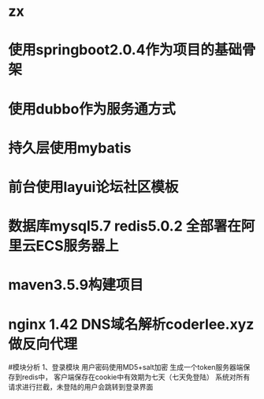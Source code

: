 # zx
# 使用springboot2.0.4作为项目的基础骨架
# 使用dubbo作为服务通方式
# 持久层使用mybatis
# 前台使用layui论坛社区模板
# 数据库mysql5.7  redis5.0.2  全部署在阿里云ECS服务器上
# maven3.5.9构建项目
# nginx 1.42 DNS域名解析coderlee.xyz 做反向代理


#模块分析
    1、登录模块
       用户密码使用MD5+salt加密 生成一个token服务器端保存到redis中，
       客户端保存在cookie中有效期为七天（七天免登陆）
       系统对所有请求进行拦截，未登陆的用户会跳转到登录界面
        

